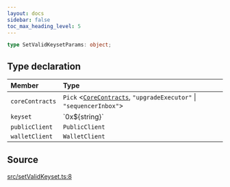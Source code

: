 ```yaml
---
layout: docs
sidebar: false
toc_max_heading_level: 5
---
```


```ts
type SetValidKeysetParams: object;
```

## Type declaration

| Member | Type |
| :------ | :------ |
| `coreContracts` | `Pick` \<[`CoreContracts`](../../types/CoreContracts/type-aliases/CoreContracts.md), `"upgradeExecutor"` \| `"sequencerInbox"`\> |
| `keyset` | \`0x$\{string\}\` |
| `publicClient` | `PublicClient` |
| `walletClient` | `WalletClient` |

## Source

[src/setValidKeyset.ts:8](https://github.com/OffchainLabs/arbitrum-orbit-sdk/blob/9d5595a042e42f7d6b9af10a84816c98ea30f330/src/setValidKeyset.ts#L8)

